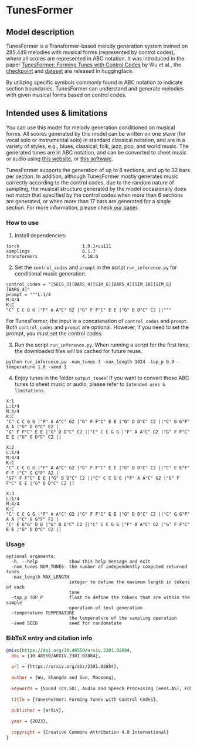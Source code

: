 # TunesFormer

## Model description

TunesFormer is a Transformer-based melody generation system trained on 285,449 melodies with musical forms (represented by control codes), where all scores are represented in ABC notation. It was introduced in the paper [TunesFormer: Forming Tunes with Control Codes](https://arxiv.org/abs/2301.02884) by Wu et al., the [checkpoint](https://huggingface.co/sander-wood/tunesformer) and [dataset](https://huggingface.co/datasets/sander-wood/abc_cc) are released in huggingface. 

By utilizing specific symbols commonly found in ABC notation to indicate section boundaries, TunesFormer can understand and generate melodies with given musical forms based on control codes.

## Intended uses & limitations

You can use this model for melody generation conditioned on musical forms. All scores generated by this model can be written on one stave (for vocal solo or instrumental solo) in standard classical notation, and are in a variety of styles, e.g., blues, classical, folk, jazz, pop, and world music. The generated tunes are in ABC notation, and can be converted to sheet music or audio using [this website](https://ldzhangyx.github.io/abc/), or [this software](https://sourceforge.net/projects/easyabc/).

TunesFormer supports the generation of up to 8 sections, and up to 32 bars per section. In addition, although TunesFormer mostly generates music correctly according to the control codes, due to the random nature of sampling, the musical structure generated by the model occasionally does not match that specified by the control codes when more than 6 sections are generated, or when more than 17 bars are generated for a single section. For more information, please check [our paper](https://arxiv.org/abs/2301.02884).

### How to use

1. Install dependencies:
```
torch                        1.9.1+cu111
samplings                    0.1.7
transformers                 4.18.0
```

2. Set the `control_codes` and `prompt` in the script `run_inference.py` for conditional music generation. 
```
control_codes = "[SECS_3][BARS_4][SIM_6][BARS_4][SIM_10][SIM_6][BARS_4]"
prompt = """L:1/4
M:4/4
K:C
"C" C C G G |"F" A A"C" G2 |"G" F F"C" E E |"G" D D"C" C2 ||"""
```
For TunesFormer, the input is a concatenation of `control_codes` and `prompt`. Both `control_codes` and `prompt` are optional. However, if you need to set the prompt, you must set the control codes.
 
3. Run the script `run_inference.py`. When running a script for the first time, the downloaded files will be cached for future reuse.

```
python run_inference.py -num_tunes 3 -max_length 1024 -top_p 0.9 -temperature 1.0 -seed 1
```

4. Enjoy tunes in the folder `output_tunes`! If you want to convert these ABC tunes to sheet music or audio, please refer to `Intended uses & limitations`.
```
X:1
L:1/4
M:4/4
K:C
"C" C C G G |"F" A A"C" G2 |"G" F F"C" E E |"G" D D"C" C2 ||"C" G G"F" A A |"G" G G"C" E2 | 
"G" F F"C" E E |"G" D D"C" C2 ||"C" C C G G |"F" A A"C" G2 |"G" F F"C" E E |"G" D D"C" C2 |]

X:2
L:1/4
M:4/4
K:C
"C" C C G G |"F" A A"C" G2 |"G" F F"C" E E |"G" D D"C" C2 ||"C" E E"F" F F |"C" G G"F" A2 | 
"G7" F F"C" E E |"G" D D"C" C2 ||"C" C C G G |"F" A A"C" G2 |"G" F F"C" E E |"G" D D"C" C2 |]

X:3
L:1/4
M:4/4
K:C
"C" C C G G |"F" A A"C" G2 |"G" F F"C" E E |"G" D D"C" C2 ||"C" G G"F" A A |"C" G G"F" F2 | 
"C" E E"G" D D |"G" D D"C" C2 ||"C" C C G G |"F" A A"C" G2 |"G" F F"C" E E |"G" D D"C" C2 |]
```

### Usage
```
optional arguments:
  -h, --help            show this help message and exit
  -num_tunes NUM_TUNES  the number of independently computed returned tunes
  -max_length MAX_LENGTH
                        integer to define the maximum length in tokens of each
                        tune
  -top_p TOP_P          float to define the tokens that are within the sample
                        operation of text generation
  -temperature TEMPERATURE
                        the temperature of the sampling operation
  -seed SEED            seed for randomstate
```

### BibTeX entry and citation info

```bibtex
@misc{https://doi.org/10.48550/arxiv.2301.02884,
  doi = {10.48550/ARXIV.2301.02884},
  
  url = {https://arxiv.org/abs/2301.02884},
  
  author = {Wu, Shangda and Sun, Maosong},
  
  keywords = {Sound (cs.SD), Audio and Speech Processing (eess.AS), FOS: Computer and information sciences, FOS: Computer and information sciences, FOS: Electrical engineering, electronic engineering, information engineering, FOS: Electrical engineering, electronic engineering, information engineering},
  
  title = {TunesFormer: Forming Tunes with Control Codes},
  
  publisher = {arXiv},
  
  year = {2023},
  
  copyright = {Creative Commons Attribution 4.0 International}
}
```
